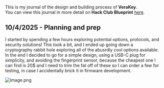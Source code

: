 <!--
  ===================    !!READ THIS NOTICE!!   ====================
  DO NOT edit this file manually. Your changes WILL BE OVERWRITTEN!
  This journal is auto generated and updated by Hack Club Blueprint.
  To edit this file, please edit your journal entries on Blueprint.
  ==================================================================
-->

This is my journal of the design and building process of **VeraKey**.  
You can view this journal in more detail on **Hack Club Blueprint** [here](https://blueprint.hackclub.com/projects/91).


## 10/4/2025 - Planning and prep  

I started by spending a few hours exploring potential options, protocols, and security solutions! This took a bit, and I ended up going down a cryptography rabbit hole exploring all of the abusrdly cool options available. In the end I decided to go for a simple design, using a USB-C plug for simplicity, and avoiding the fingerprint sensor, because the cheapest one I can find is 20$ and I need to trim the fat off of these so I can order a few for testing, in case I accidentally brick it in firmware development.

![image.png](https://blueprint.hackclub.com/user-attachments/blobs/redirect/eyJfcmFpbHMiOnsiZGF0YSI6MjY5LCJwdXIiOiJibG9iX2lkIn19--bff7b48391c9b6c67f2ff8efebd9d33031a92e4e/image.png)
  

